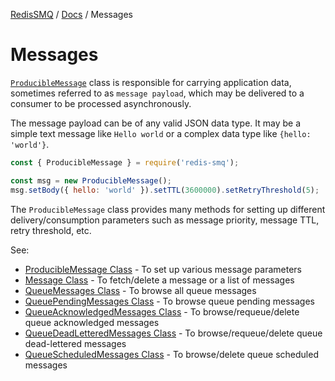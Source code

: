 [RedisSMQ](../README.md) / [Docs](README.md) / Messages

# Messages

[`ProducibleMessage`](api/classes/ProducibleMessage.md) class is responsible for carrying application data, sometimes referred to as `message payload`, which may be delivered to a consumer to be processed asynchronously.

The message payload can be of any valid JSON data type. It may be a simple text message like `Hello world` or a complex data type like `{hello: 'world'}`.

```javascript
const { ProducibleMessage } = require('redis-smq');

const msg = new ProducibleMessage();
msg.setBody({ hello: 'world' }).setTTL(3600000).setRetryThreshold(5);
```

The `ProducibleMessage` class provides many methods for setting up different delivery/consumption parameters such as message priority, message TTL, retry threshold, etc.

See:

- [ProducibleMessage Class](api/classes/ProducibleMessage.md) - To set up various message parameters
- [Message Class](api/classes/Message.md) - To fetch/delete a message or a list of messages
- [QueueMessages Class](api/classes/QueueMessages.md) - To browse all queue messages
- [QueuePendingMessages Class](api/classes/QueuePendingMessages.md) - To browse queue pending messages
- [QueueAcknowledgedMessages Class](api/classes/QueueAcknowledgedMessages.md) - To browse/requeue/delete queue acknowledged messages
- [QueueDeadLetteredMessages Class](api/classes/QueueDeadLetteredMessages.md) - To browse/requeue/delete queue dead-lettered messages
- [QueueScheduledMessages Class](api/classes/QueueScheduledMessages.md) - To browse/delete queue scheduled messages
